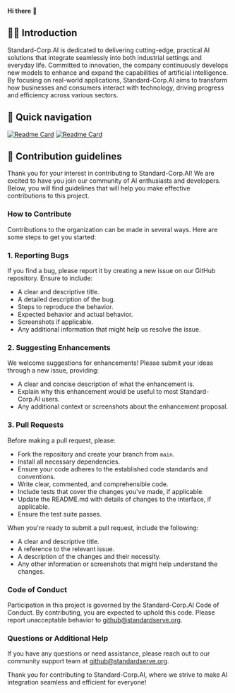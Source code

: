 **Hi there** 👋

## 🙋‍♀️ Introduction
Standard-Corp.AI is dedicated to delivering cutting-edge, practical AI solutions that integrate seamlessly into both industrial settings and everyday life. Committed to innovation, the company continuously develops new models to enhance and expand the capabilities of artificial intelligence. By focusing on real-world applications, Standard-Corp.AI aims to transform how businesses and consumers interact with technology, driving progress and efficiency across various sectors.

## 🍿 Quick navigation

[![Readme Card](http://43.134.109.106:9000/?username=StandardServe-AI&repo=SagittariusAI&theme=vue)](https://github.com/StandardServe-AI/SagittariusAI)
[![Readme Card](http://43.134.109.106:9000/?username=StandardServe-AI&repo=AndromedaAI&theme=swift)](https://github.com/StandardServe-AI/AndromedaAI)  

## 🌈 Contribution guidelines

Thank you for your interest in contributing to Standard-Corp.AI! We are excited to have you join our community of AI enthusiasts and developers. Below, you will find guidelines that will help you make effective contributions to this project.

### How to Contribute

Contributions to the organization can be made in several ways. Here are some steps to get you started:

### 1. Reporting Bugs

If you find a bug, please report it by creating a new issue on our GitHub repository. Ensure to include:

- A clear and descriptive title.
- A detailed description of the bug.
- Steps to reproduce the behavior.
- Expected behavior and actual behavior.
- Screenshots if applicable.
- Any additional information that might help us resolve the issue.

### 2. Suggesting Enhancements

We welcome suggestions for enhancements! Please submit your ideas through a new issue, providing:

- A clear and concise description of what the enhancement is.
- Explain why this enhancement would be useful to most Standard-Corp.AI users.
- Any additional context or screenshots about the enhancement proposal.

### 3. Pull Requests

Before making a pull request, please:

- Fork the repository and create your branch from `main`.
- Install all necessary dependencies.
- Ensure your code adheres to the established code standards and conventions.
- Write clear, commented, and comprehensible code.
- Include tests that cover the changes you've made, if applicable.
- Update the README.md with details of changes to the interface, if applicable.
- Ensure the test suite passes.

When you're ready to submit a pull request, include the following:

- A clear and descriptive title.
- A reference to the relevant issue.
- A description of the changes and their necessity.
- Any other information or screenshots that might help understand the changes.

### Code of Conduct

Participation in this project is governed by the Standard-Corp.AI Code of Conduct. By contributing, you are expected to uphold this code. Please report unacceptable behavior to [github@standardserve.org](mailto:github@standardserve.org).

### Questions or Additional Help

If you have any questions or need assistance, please reach out to our community support team at [github@standardserve.org](mailto:github@standardserve.org).

Thank you for contributing to Standard-Corp.AI, where we strive to make AI integration seamless and efficient for everyone!


<!--

**Here are some ideas to get you started:**

🙋‍♀️ A short introduction - what is your organization all about?
🌈 Contribution guidelines - how can the community get involved?
👩‍💻 Useful resources - where can the community find your docs? Is there anything else the community should know?
🍿 Fun facts - what does your team eat for breakfast?
🧙 Remember, you can do mighty things with the power of [Markdown](https://docs.github.com/github/writing-on-github/getting-started-with-writing-and-formatting-on-github/basic-writing-and-formatting-syntax)
-->
